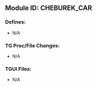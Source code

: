 ## Module ID: CHEBUREK_CAR


### Defines:

- N/A

### TG Proc/File Changes:

- N/A

### TGUI Files:

- N/A
